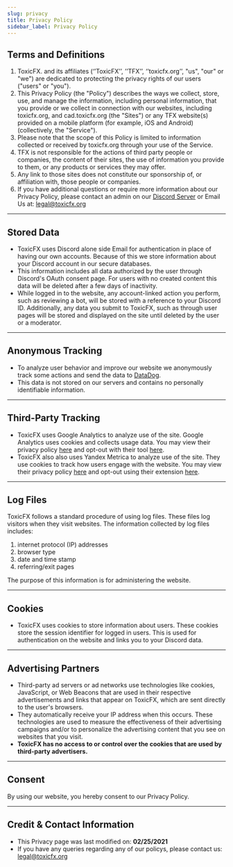 ```yaml
---
slug: privacy
title: Privacy Policy
sidebar_label: Privacy Policy
---
```


## Terms and Definitions
1. ToxicFX. and its affiliates (‘’ToxicFX’’, ’’TFX’’, ‘’toxicfx.org’’, "us", "our" or "we") are dedicated to protecting the privacy rights of our users ("users" or "you").  
2. This Privacy Policy (the "Policy") describes the ways we collect, store, use, and manage the information, including personal information, that you provide or we collect in connection with our websites, including toxicfx.org, and cad.toxicfx.org (the "Sites") or any TFX website(s) provided on a mobile platform (for example, iOS and Android) (collectively, the "Service").
3. Please note that the scope of this Policy is limited to information collected or received by toxicfx.org through your use of the Service.  
4. TFX is not responsible for the actions of third party people or companies, the content of their sites, the use of information you provide to them, or any products or services they may offer.  
5. Any link to those sites does not constitute our sponsorship of, or affiliation with, those people or companies.
6. If you have additional questions or require more information about our Privacy Policy, please contact an admin on our <a href="https://toxicfx.org/Discord">Discord Server</a> or Email Us at: legal@toxicfx.org

---

## Stored Data
- ToxicFX uses Discord alone side Email for authentication in place of having our own accounts. Because of this we store information about your Discord account in our secure databases.
- This information includes all data authorized by the user through Discord's OAuth consent page. For users with no created content this data will be deleted after a few days of inactivity. 
- While logged in to the website, any account-linked action you perform, such as reviewing a bot, will be stored with a reference to your Discord ID. Additionally, any data you submit to ToxicFX, such as through user pages will be stored and displayed on the site until deleted by the user or a moderator.

---

## Anonymous Tracking
- To analyze user behavior and improve our website we anonymously track some actions and send the data to <a href="https://www.datadoghq.com/">DataDog</a>. 
- This data is not stored on our servers and contains no personally identifiable information.

---

## Third-Party Tracking
- ToxicFX uses Google Analytics to analyze use of the site. Google Analytics uses cookies and collects usage data. You may view their privacy policy <a href="https://policies.google.com/privacy?hl=en">here</a> and opt-out with their tool <a href="https://tools.google.com/dlpage/gaoptout?hl=en">here</a>.
- ToxicFX also also uses Yandex Metrica to analyze use of the site. They use cookies to track how users engage with the website. You may view their privacy policy <a href="https://yandex.com/legal/confidential/">here</a> and opt-out using their extension <a href="https://yandex.com/support/metrica/general/opt-out.html">here</a>.

---

## Log Files
ToxicFX follows a standard procedure of using log files. These files log visitors when they visit websites. The information collected by log files includes:

1. internet protocol (IP) addresses
2. browser type
3. date and time stamp
4. referring/exit pages

The purpose of this information is for administering the website.  

---

## Cookies
- ToxicFX uses cookies to store information about users. These cookies store the session identifier for logged in users. This is used for authentication on the website and links you to your Discord data.
 
---

## Advertising Partners
- Third-party ad servers or ad networks use technologies like cookies, JavaScript, or Web Beacons that are used in their respective advertisements and links that appear on ToxicFX, which are sent directly to the user's browsers. 
- They automatically receive your IP address when this occurs. These technologies are used to measure the effectiveness of their advertising campaigns and/or to personalize the advertising content that you see on websites that you visit.
- **ToxicFX has no access to or control over the cookies that are used by third-party advertisers.**
  
---

## Consent
By using our website, you hereby consent to our Privacy Policy.

---

## Credit & Contact Information
- This Privacy page was last modified on: **02/25/2021**
- If you have any queries regarding any of our policys, please contact us: legal@toxicfx.org	
